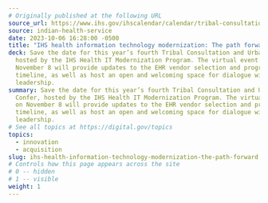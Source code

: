 ```yaml
---
# Originally published at the following URL
source_url: https://www.ihs.gov/ihscalendar/calendar/tribal-consultation-and-urban-confer-health-information-technology-modernization-the-path-forward/
source: indian-health-service
date: 2023-10-06 16:28:00 -0500
title: "IHS health information technology modernization: The path forward"
deck: Save the date for this year’s fourth Tribal Consultation and Urban Confer,
  hosted by the IHS Health IT Modernization Program. The virtual event on
  November 8 will provide updates to the EHR vendor selection and program
  timeline, as well as host an open and welcoming space for dialogue with IHS
  leadership.
summary: Save the date for this year’s fourth Tribal Consultation and Urban
  Confer, hosted by the IHS Health IT Modernization Program. The virtual event
  on November 8 will provide updates to the EHR vendor selection and program
  timeline, as well as host an open and welcoming space for dialogue with IHS
  leadership.
# See all topics at https://digital.gov/topics
topics:
  - innovation
  - acquisition
slug: ihs-health-information-technology-modernization-the-path-forward
# Controls how this page appears across the site
# 0 -- hidden
# 1 -- visible
weight: 1
---
```

